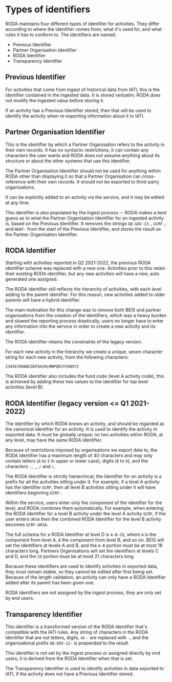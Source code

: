# Types of identifiers

RODA maintains four different types of identifier for activities. They differ
according to where the identifier comes from, what it's used for, and what rules
it has to conform to. The identifiers are named:

- Previous Identifier
- Partner Organisation Identifier
- RODA Identifier
- Transparency Identifier

## Previous Identifier

For activities that come from ingest of historical data from IATI, this is the
identifier contained in the ingested data. It is stored verbatim; RODA does not
modify the ingested value before storing it.

If an activity has a Previous Identifier stored, then that will be used to
identify the activity when re-exporting information about it to IATI.

## Partner Organisation Identifier

This is the identifier by which a Partner Organisation refers to the activity in
their own records. It has no syntactic restrictions; it can contain any
characters the user wants and RODA does not assume anything about its structure
or about the other systems that use this identifier.

The Partner Organisation Identifier should not be used for anything within RODA
other than displaying it so that a Partner Organisation can cross-reference with
their own records. It should not be exported to third-party organisations.

It can be explicitly added to an activity via the service, and it may be edited
at any time.

This identifier is also populated by the ingest process -- RODA makes a best
guess as to what the Partner Organisation Identifier for an ingested activity is,
based on the Previous Identifier. It removes the strings `GB-GOV-13-`, `GCRF-`,
and `NEWT-` from the start of the Previous Identifier, and stores the result as
the Partner Organisation Identifier.

## RODA Identifier

Starting with activities reported in Q2 2021-2022, the previous RODA identifier
scheme was replaced with a new one. Activities prior to this retain their
existing RODA identifier, but any new activities will have a new, auto generated
one assigned.

The RODA identifier still reflects the hierarchy of activities, with each level
adding to the parent identifier. For this reason, new activities added to older
parents will have a hybrid identifier.

The main motivation for this change was to remove both BEIS and
partner organisations from the creation of the identifiers, which was a heavy burden and
slowed the reporting process drastically, users no longer have to enter any
information into the service in order to create a new activity and its
identifier.

The RODA identifier retains the constraints of the legacy version.

For each new activity in the hierarchy we create a unique, seven character
string for each new activity, from the following characters:

`23456789ABCDEFGHJKLMNPQRSTUVWXYZ`

The RODA identifier also includes the fund code (level A activity code), this is
achieved by adding these two values to the identifier for top level activities
(level B).

## RODA Identifier (legacy version <= Q1 2021-2022)

The identifier by which RODA knows an activity, and should be regarded as the
canonical identifier for an activity. It is used to identify the activity in
exported data. It must be globally unique; no two activities within RODA, at any
level, may have the same RODA Identifier.

Because of restrictions imposed by organisations we export data to, the RODA
Identifier has a maximum length of 40 characters and may only contain letters
(`A` to `Z` in upper or lower case), digits (`0` to `9`), and the characters
`-`, `_`, `/` and `\`.

The RODA Identifier is strictly hierarchical; the Identifier for an activity is
a prefix for all the activities sitting under it. For example, if a level A
activity has the Identifier `GCRF`, then all level B activities sitting under it
will have identifiers beginning `GCRF-`.

Within the service, users enter only the _component_ of the identifier for the
level, and RODA combines them automatically. For example, when entering the RODA
Identifier for a level B activity under the level A activity `GCRF`, if the user
enters `UKSA` then the combined RODA Identifier for the level B activity becomes
`GCRF-UKSA`.

The full schema for a RODA Identifier at level D is `A-B-CD`, where `A` is the
component from level A, `B` the component from level B, and so on. BEIS will set
the identifiers at levels A and B, and the `A-B` portion must be at most 18
characters long. Partners Organisations will set the identifiers at levels C and D,
and the `CD` portion must be at most 21 characters long.

Because these identifiers are used to identify activities in exported data, they
must remain stable, so they cannot be edited after first being set. Because of
the length validation, an activity can only have a RODA Identifier added after
its parent has been given one.

RODA Identifiers are not assigned by the ingest process, they are only set by
end users.

## Transparency Identifier

This identifier is a transformed version of the RODA Identifier that's
compatible with the IATI rules. Any string of characters in the RODA Identifier
that are not letters, digits, or `-` are replaced with `-`, and the
organisational prefix `GB-GOV-13-` is prepended to the result.

This identifier is not set by the ingest process _or_ assigned directly by end
users; it is derived from the RODA Identifier when that is set.

The Transparency Identifier is used to identify activities in data exported to
IATI, if the activity does not have a Previous Identifier stored.
